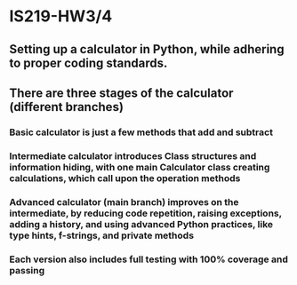 # IS219-HW3/4
## Setting up a calculator in Python, while adhering to proper coding standards.

## There are three stages of the calculator (different branches)
### Basic calculator is just a few methods that add and subtract
### Intermediate calculator introduces Class structures and information hiding, with one main Calculator class creating calculations, which call upon the operation methods
### Advanced calculator (main branch) improves on the intermediate, by reducing code repetition, raising exceptions, adding a history, and using advanced Python practices, like type hints, f-strings, and private methods

### Each version also includes full testing with 100% coverage and passing
